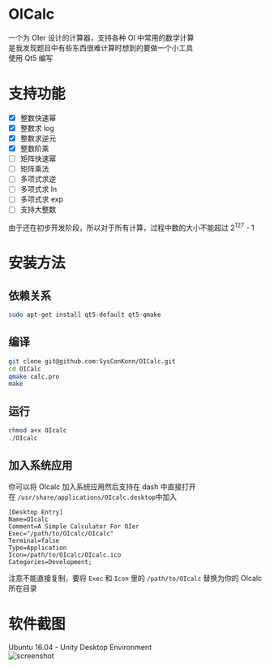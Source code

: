 # OICalc
一个为 OIer 设计的计算器，支持各种 OI 中常用的数学计算  
是我发现题目中有些东西很难计算时想到的要做一个小工具  
使用 Qt5 编写

# 支持功能
- [x] 整数快速幂
- [x] 整数求 log
- [x] 整数求逆元
- [x] 整数阶乘
- [ ] 矩阵快速幂
- [ ] 矩阵乘法
- [ ] 多项式求逆
- [ ] 多项式求 ln
- [ ] 多项式求 exp
- [ ] 支持大整数

由于还在初步开发阶段，所以对于所有计算，过程中数的大小不能超过 2<sup>127</sup> - 1

# 安装方法
## 依赖关系
``` bash
sudo apt-get install qt5-default qt5-qmake
```
## 编译
``` bash
git clone git@github.com:SysConKonn/OICalc.git
cd OICalc
qmake calc.pro
make
```
## 运行
``` bash
chmod a+x OIcalc
./OIcalc
```
## 加入系统应用
你可以将 OIcalc 加入系统应用然后支持在 dash 中直接打开  
在 `/usr/share/applications/OIcalc.desktop`中加入
``` plain
[Desktop Entry]
Name=OIcalc
Comment=A Simple Calculator For OIer
Exec="/path/to/OIcalc/OIcalc"
Terminal=false
Type=Application
Icon=/path/to/OIcalc/OIcalc.ico
Categories=Development;
```
注意不能直接复制，要将 `Exec` 和 `Icon` 里的 `/path/to/OIcalc` 替换为你的 OIcalc 所在目录

# 软件截图
Ubuntu 16.04 - Unity Desktop Environment  
![screenshot](https://i.loli.net/2019/02/13/5c637552224b0.png)
